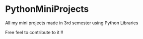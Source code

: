 # PythonMiniProjects

All my mini projects made in 3rd semester using Python Libraries

Free feel to contribute to it !!
